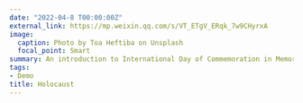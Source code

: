 ```yaml
---
date: "2022-04-8 T00:00:00Z"
external_link: https://mp.weixin.qq.com/s/VT_ETgV_ERqk_7w9CHyrxA
image:
  caption: Photo by Toa Heftiba on Unsplash
  focal_point: Smart
summary: An introduction to International Day of Commemoration in Memory of The Victims of the Holocaust.
tags:
- Demo
title: Holocaust
---
```

